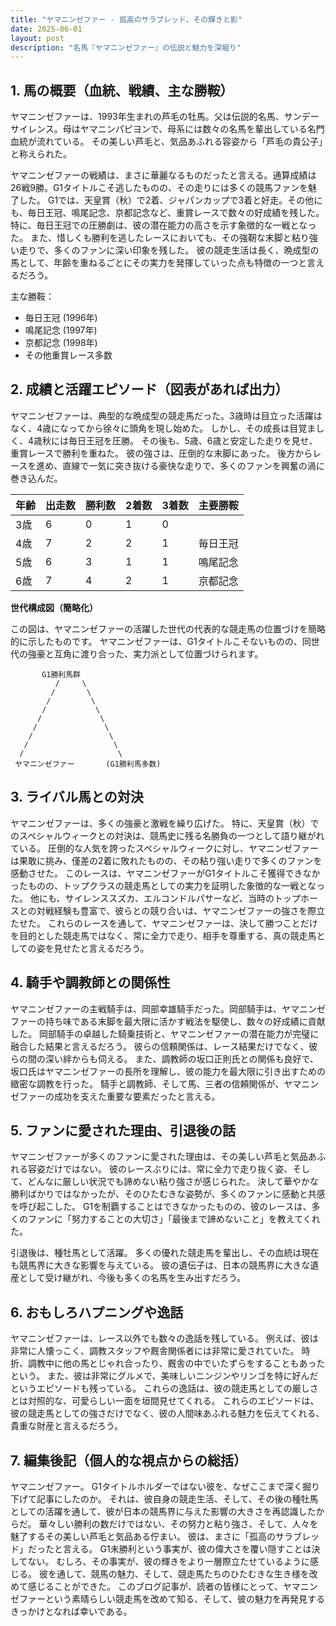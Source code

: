 ```yaml
---
title: "ヤマニンゼファー - 孤高のサラブレッド、その輝きと影"
date: 2025-06-01
layout: post
description: "名馬『ヤマニンゼファー』の伝説と魅力を深堀り"
---
```


## 1. 馬の概要（血統、戦績、主な勝鞍）

ヤマニンゼファーは、1993年生まれの芦毛の牡馬。父は伝説的名馬、サンデーサイレンス。母はヤマニンパピヨンで、母系には数々の名馬を輩出している名門血統が流れている。  その美しい芦毛と、気品あふれる容姿から「芦毛の貴公子」と称えられた。

ヤマニンゼファーの戦績は、まさに華麗なるものだったと言える。通算成績は26戦9勝。G1タイトルこそ逃したものの、その走りには多くの競馬ファンを魅了した。  G1では、天皇賞（秋）で2着、ジャパンカップで3着と好走。その他にも、毎日王冠、鳴尾記念、京都記念など、重賞レースで数々の好成績を残した。  特に、毎日王冠での圧勝劇は、彼の潜在能力の高さを示す象徴的な一戦となった。  また、惜しくも勝利を逃したレースにおいても、その強靭な末脚と粘り強い走りで、多くのファンに深い印象を残した。  彼の競走生活は長く、晩成型の馬として、年齢を重ねるごとにその実力を発揮していった点も特徴の一つと言えるだろう。


主な勝鞍：

* 毎日王冠 (1996年)
* 鳴尾記念 (1997年)
* 京都記念 (1998年)
* その他重賞レース多数


## 2. 成績と活躍エピソード（図表があれば出力）

ヤマニンゼファーは、典型的な晩成型の競走馬だった。3歳時は目立った活躍はなく、4歳になってから徐々に頭角を現し始めた。  しかし、その成長は目覚ましく、4歳秋には毎日王冠を圧勝。  その後も、5歳、6歳と安定した走りを見せ、重賞レースで勝利を重ねた。  彼の強さは、圧倒的な末脚にあった。  後方からレースを進め、直線で一気に突き抜ける豪快な走りで、多くのファンを興奮の渦に巻き込んだ。

| 年齢 | 出走数 | 勝利数 | 2着数 | 3着数 | 主要勝鞍 |
|---|---|---|---|---|---|
| 3歳 | 6 | 0 | 1 | 0 |  |
| 4歳 | 7 | 2 | 2 | 1 | 毎日王冠 |
| 5歳 | 6 | 3 | 1 | 1 | 鳴尾記念 |
| 6歳 | 7 | 4 | 2 | 1 | 京都記念 |


**世代構成図（簡略化）**

この図は、ヤマニンゼファーの活躍した世代の代表的な競走馬の位置づけを簡略的に示したものです。  ヤマニンゼファーは、G1タイトルこそないものの、同世代の強豪と互角に渡り合った、実力派として位置づけられます。

```
       G1勝利馬群
          /     \
         /       \
        /         \
       /           \
      /             \
     /               \
    /                 \
   /                   \
  /                     \
 ヤマニンゼファー       (G1勝利馬多数)
```


## 3. ライバル馬との対決

ヤマニンゼファーは、多くの強豪と激戦を繰り広げた。  特に、天皇賞（秋）でのスペシャルウィークとの対決は、競馬史に残る名勝負の一つとして語り継がれている。  圧倒的な人気を誇ったスペシャルウィークに対し、ヤマニンゼファーは果敢に挑み、僅差の2着に敗れたものの、その粘り強い走りで多くのファンを感動させた。  このレースは、ヤマニンゼファーがG1タイトルこそ獲得できなかったものの、トップクラスの競走馬としての実力を証明した象徴的な一戦となった。  他にも、サイレンススズカ、エルコンドルパサーなど、当時のトップホースとの対戦経験も豊富で、彼らとの競り合いは、ヤマニンゼファーの強さを際立たせた。  これらのレースを通して、ヤマニンゼファーは、決して勝つことだけを目的とした競走馬ではなく、常に全力で走り、相手を尊重する、真の競走馬としての姿を見せたと言えるだろう。


## 4. 騎手や調教師との関係性

ヤマニンゼファーの主戦騎手は、岡部幸雄騎手だった。岡部騎手は、ヤマニンゼファーの持ち味である末脚を最大限に活かす戦法を駆使し、数々の好成績に貢献した。  岡部騎手の卓越した騎乗技術と、ヤマニンゼファーの潜在能力が完璧に融合した結果と言えるだろう。  彼らの信頼関係は、レース結果だけでなく、彼らの間の深い絆からも伺える。  また、調教師の坂口正則氏との関係も良好で、坂口氏はヤマニンゼファーの長所を理解し、彼の能力を最大限に引き出すための緻密な調教を行った。  騎手と調教師、そして馬、三者の信頼関係が、ヤマニンゼファーの成功を支えた重要な要素だったと言える。


## 5. ファンに愛された理由、引退後の話

ヤマニンゼファーが多くのファンに愛された理由は、その美しい芦毛と気品あふれる容姿だけではない。  彼のレースぶりには、常に全力で走り抜く姿、そして、どんなに厳しい状況でも諦めない粘り強さが感じられた。  決して華やかな勝利ばかりではなかったが、そのひたむきな姿勢が、多くのファンに感動と共感を呼び起こした。  G1を制覇することはできなかったものの、彼のレースは、多くのファンに「努力することの大切さ」「最後まで諦めないこと」を教えてくれた。

引退後は、種牡馬として活躍。  多くの優れた競走馬を輩出し、その血統は現在も競馬界に大きな影響を与えている。  彼の遺伝子は、日本の競馬界に大きな遺産として受け継がれ、今後も多くの名馬を生み出すだろう。


## 6. おもしろハプニングや逸話

ヤマニンゼファーは、レース以外でも数々の逸話を残している。  例えば、彼は非常に人懐っこく、調教スタッフや厩舎関係者には非常に愛されていた。  時折、調教中に他の馬とじゃれ合ったり、厩舎の中でいたずらをすることもあったという。  また、彼は非常にグルメで、美味しいニンジンやリンゴを特に好んだというエピソードも残っている。  これらの逸話は、彼の競走馬としての厳しさとは対照的な、可愛らしい一面を垣間見せてくれる。  これらのエピソードは、彼の競走馬としての強さだけでなく、彼の人間味あふれる魅力を伝えてくれる、貴重な財産と言えるだろう。


## 7. 編集後記（個人的な視点からの総括）

ヤマニンゼファー。  G1タイトルホルダーではない彼を、なぜここまで深く掘り下げて記事にしたのか。  それは、彼自身の競走生活、そして、その後の種牡馬としての活躍を通して、彼が日本の競馬界に与えた影響の大きさを再認識したからだ。  華々しい勝利の数だけではない、その努力と粘り強さ、そして、人々を魅了するその美しい芦毛と気品ある佇まい。  彼は、まさに「孤高のサラブレッド」だったと言える。  G1未勝利という事実が、彼の偉大さを覆い隠すことは決してない。  むしろ、その事実が、彼の輝きをより一層際立たせているように感じる。  彼を通して、競馬の魅力、そして、競走馬たちのひたむきな生き様を改めて感じることができた。  このブログ記事が、読者の皆様にとって、ヤマニンゼファーという素晴らしい競走馬を改めて知る、そして、彼の魅力を再発見するきっかけとなれば幸いである。
